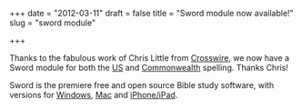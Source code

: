 +++
date = "2012-03-11"
draft = false
title = "Sword module now available!"
slug = "sword module"

+++

Thanks to the fabulous work of Chris Little from [Crosswire](http://www.crosswire.org/index.jsp), we now have a Sword module for both the [US](http://www.crosswire.org/sword/modules/ModInfo.jsp?modName=OEB) and [Commonwealth](http://www.crosswire.org/sword/modules/ModInfo.jsp?modName=OEBcth) spelling. Thanks Chris!

Sword is the premiere free and open source Bible study software, with versions for [Windows](http://www.crosswire.org/applications.jsp?section=Windows), [Mac](http://macsword.com/) and [iPhone/iPad](http://crosswire.org/pocketsword/PocketSword/PocketSword/PocketSword.html).
